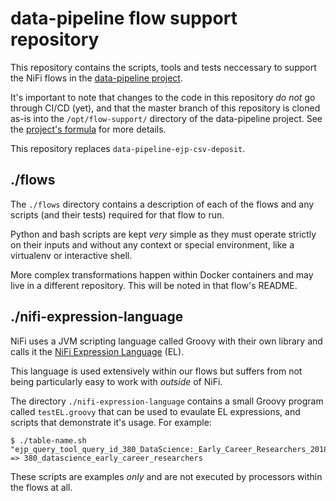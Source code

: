 # data-pipeline flow support repository

This repository contains the scripts, tools and tests neccessary to support the NiFi flows in the 
[data-pipeline project](https://github.com/elifesciences/data-pipeline-formula).

It's important to note that changes to the code in this repository *do not* go through CI/CD (yet), and that the master
branch of this repository is cloned as-is into the `/opt/flow-support/` directory of the data-pipeline project. 
See the [project's formula](https://github.com/elifesciences/data-pipeline-formula) for more details.

This repository replaces `data-pipeline-ejp-csv-deposit`.

## ./flows

The `./flows` directory contains a description of each of the flows and any scripts (and their tests) required for that
flow to run.

Python and bash scripts are kept *very* simple as they must operate strictly on their inputs and without any context or
special environment, like a virtualenv or interactive shell.

More complex transformations happen within Docker containers and may live in a different repository. This will be noted 
in that flow's README.

## ./nifi-expression-language

NiFi uses a JVM scripting language called Groovy with their own library and calls it the 
[NiFi Expression Language](https://nifi.apache.org/docs/nifi-docs/html/expression-language-guide.html) (EL).

This language is used extensively within our flows but suffers from not being particularly easy to work with *outside*
of NiFi.

The directory `./nifi-expression-language` contains a small Groovy program called `testEL.groovy` that can be used to 
evaulate EL expressions, and scripts that demonstrate it's usage. For example:

    $ ./table-name.sh "ejp_query_tool_query_id_380_DataScience:_Early_Career_Researchers_2018_09_03_eLife.csv"
    => 380_datascience_early_career_researchers

These scripts are examples *only* and are not executed by processors within the flows at all.
